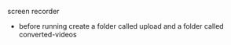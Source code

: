 screen recorder
- before running create a folder called upload and a folder called converted-videos
